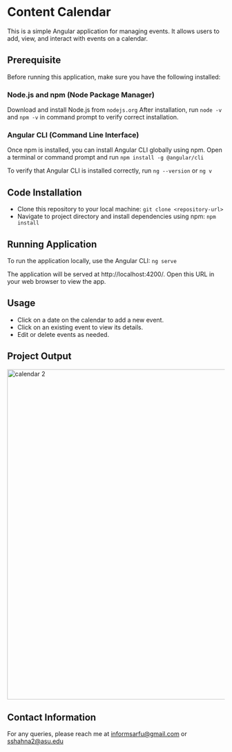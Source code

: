 # Content Calendar

This is a simple Angular application for managing events. It allows users to add, view, and interact with events on a calendar.

## Prerequisite
Before running this application, make sure you have the following installed:

### Node.js and npm (Node Package Manager) 

Download and install Node.js from `nodejs.org`
After installation, run `node -v` and `npm -v` in command prompt to verify correct installation.

### Angular CLI (Command Line Interface)

Once npm is installed, you can install Angular CLI globally using npm. Open a terminal or command prompt and run `npm install -g @angular/cli`

To verify that Angular CLI is installed correctly, run `ng --version` or `ng v`

## Code Installation

- Clone this repository to your local machine: `git clone <repository-url>`
- Navigate to project directory and install dependencies using npm: `npm install`

## Running Application

To run the application locally, use the Angular CLI: `ng serve`

The application will be served at http://localhost:4200/. Open this URL in your web browser to view the app.

## Usage

- Click on a date on the calendar to add a new event.
- Click on an existing event to view its details.
- Edit or delete events as needed.

## Project Output

<img width="765" alt="calendar 2" src="https://github.com/informsarfu/Content_Calendar/assets/78136256/1d1aab57-1967-4022-9c47-c29d414bd86d">


## Contact Information

For any queries, please reach me at informsarfu@gmail.com or sshahna2@asu.edu
